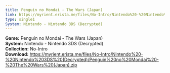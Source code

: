 ```yaml
---
title: Penguin no Mondai - The Wars (Japan)
link: https://myrient.erista.me/files/No-Intro/Nintendo%20-%20Nintendo%203DS%20(Decrypted)/Penguin%20no%20Mondai%20-%20The%20Wars%20(Japan).zip
type: single1
System: Nintendo - Nintendo 3DS (Decrypted)
---
```

<b>Game:</b> Penguin no Mondai - The Wars (Japan)<br>
<b>System:</b> Nintendo - Nintendo 3DS (Decrypted)<br>
<b>Collection:</b> No-Intro<br>
<b>Download:</b> https://myrient.erista.me/files/No-Intro/Nintendo%20-%20Nintendo%203DS%20(Decrypted)/Penguin%20no%20Mondai%20-%20The%20Wars%20(Japan).zip